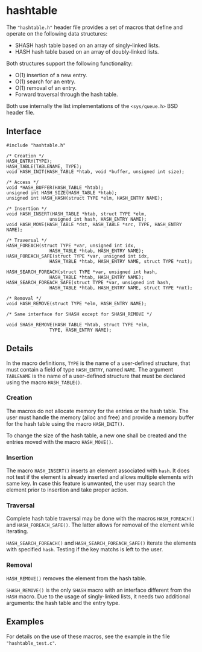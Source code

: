 # hashtable

The `"hashtable.h"` header file provides a set of macros that define and
operate on the following data structures:

- SHASH hash table based on an array of singly-linked lists.
- HASH  hash table based on an array of doubly-linked lists.

Both structures support the following functionality:

- O(1) insertion of a new entry.
- O(1) search for an entry.
- O(1) removal of an entry.
- Forward traversal through the hash table.

Both use internally the list implementations of the `<sys/queue.h>` BSD
header file.

## Interface

    #include "hashtable.h"

    /* Creation */
    HASH_ENTRY(TYPE);
    HASH_TABLE(TABLENAME, TYPE);
    void HASH_INIT(HASH_TABLE *htab, void *buffer, unsigned int size);

    /* Access */
    void *HASH_BUFFER(HASH_TABLE *htab);
    unsigned int HASH_SIZE(HASH_TABLE *htab);
    unsigned int HASH_HASH(struct TYPE *elm, HASH_ENTRY NAME);

    /* Insertion */
    void HASH_INSERT(HASH_TABLE *htab, struct TYPE *elm,
                    unsigned int hash, HASH_ENTRY NAME);
    void HASH_MOVE(HASH_TABLE *dst, HASH_TABLE *src, TYPE, HASH_ENTRY NAME);

    /* Traversal */
    HASH_FOREACH(struct TYPE *var, unsigned int idx,
                    HASH_TABLE *htab, HASH_ENTRY NAME);
    HASH_FOREACH_SAFE(struct TYPE *var, unsigned int idx,
                    HASH_TABLE *htab, HASH_ENTRY NAME, struct TYPE *nxt);

    HASH_SEARCH_FOREACH(struct TYPE *var, unsigned int hash,
                    HASH_TABLE *htab, HASH_ENTRY NAME);
    HASH_SEARCH_FOREACH_SAFE(struct TYPE *var, unsigned int hash,
                    HASH_TABLE *htab, HASH_ENTRY NAME, struct TYPE *nxt);

    /* Removal */
    void HASH_REMOVE(struct TYPE *elm, HASH_ENTRY NAME);

    /* Same interface for SHASH except for SHASH_REMOVE */

    void SHASH_REMOVE(HASH_TABLE *htab, struct TYPE *elm,
                    TYPE, HASH_ENTRY NAME);

## Details

In the macro definitions, `TYPE` is the name of a user-defined
structure, that must contain a field of type `HASH_ENTRY`, named `NAME`.
The argument `TABLENAME` is the name of a user-defined structure that
must be declared using the macro `HASH_TABLE()`.

### Creation

The macros do not allocate memory for the entries or the hash table.
The user must handle the memory (alloc and free) and provide a memory
buffer for the hash table using the macro `HASH_INIT()`.

To change the size of the hash table, a new one shall be created and
the entries moved with the macro `HASH_MOVE()`.

### Insertion

The macro `HASH_INSERT()` inserts an element associated with `hash`.
It does not test if the element is already inserted and allows multiple
elements with same key.
In case this feature is unwanted, the user may search the element prior
to insertion and take proper action.

### Traversal

Complete hash table traversal may be done with the macros
`HASH_FOREACH()` and `HASH_FOREACH_SAFE()`.
The latter allows for removal of the element while iterating.

`HASH_SEARCH_FOREACH()` and `HASH_SEARCH_FOREACH_SAFE()` iterate the
elements with specified `hash`.
Testing if the key matchs is left to the user.

### Removal

`HASH_REMOVE()` removes the element from the hash table.

`SHASH_REMOVE()` is the only `SHASH` macro with an interface different
from the `HASH` macro.
Due to the usage of singly-linked lists, it needs two additional
arguments: the hash table and the entry type.

## Examples

For details on the use of these macros, see the example in the file
`"hashtable_test.c"`.
